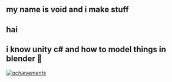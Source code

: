 ## my name is void and i make stuff
## hai
## i know unity c# and how to model things in blender 🥟
*[![achievements](https://skillicons.dev/icons?i=cs,unity,blender)](https://skillicons.dev)*
